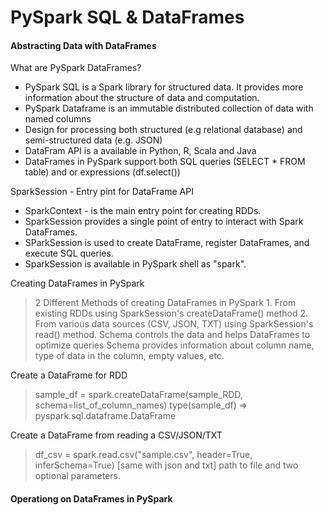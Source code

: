 # PySpark SQL & DataFrames

#### Abstracting Data with DataFrames

What are PySpark DataFrames?
- PySpark SQL is a Spark library for structured data. It provides more information about the structure of data and computation.
- PySpark Dataframe is an immutable distributed collection of data with named columns 
- Design for processing both structured (e.g relational database) and semi-structured data (e.g. JSON)
- DataFram API is a available in Python, R, Scala and Java
- DataFrames in PySpark support both SQL queries (SELECT * FROM table) and or expressions (df.select())

SparkSession - Entry pint for DataFrame API
- SparkContext - is the main entry point for creating RDDs.
- SparkSession provides a single point of entry to interact with Spark DataFrames.
- SParkSession is used to create DataFrame, register DataFrames, and execute SQL queries.
- SparkSession is available in PySpark shell as "spark".

Creating DataFrames in PySpark
> 2 Different Methods of creating DataFrames in PySpark
    1. From existing RDDs using SparkSession's createDataFrame() method
    2. From various data sources (CSV, JSON, TXT) using SparkSession's read() method.
> Schema controls the data and helps DataFrames to optimize queries
> Schema provides information about column name, type of data in the column, empty values, etc.

Create a DataFrame for RDD
> sample_df = spark.createDataFrame(sample_RDD, schema=list_of_column_names)
> type(sample_df) => pyspark.sql.dataframe.DataFrame

Create a DataFrame from reading a CSV/JSON/TXT
> df_csv = spark.read.csv("sample.csv", header=True, inferSchema=True) [same with json and txt]
> path to file and two optional parameters.

#### Operationg on DataFrames in PySpark